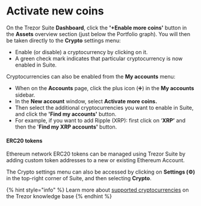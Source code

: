 # Activate new coins

On the Trezor Suite **Dashboard**, click the **'+Enable more coins'** button in the **Assets** overview section (just below the Portfolio graph). You will then be taken directly to the **Crypto** settings menu:

* Enable (or disable) a cryptocurrency by clicking on it.
* A green check mark indicates that particular cryptocurrency is now enabled in Suite.

Cryptocurrencies can also be enabled from the **My accounts** menu:

* When on the **Accounts** page, click the plus icon (➕) in the **My accounts** sidebar.
* In the **New account** window, select **Activate more coins.**
* Then select the additional cryptocurrencies you want to enable in Suite, and click the **'Find my accounts'** button.
* For example, if you want to add Ripple (XRP): first click on ‘**XRP’** and then the '**Find my XRP accounts'** button.

#### **ERC20 tokens**

Ethereum network ERC20 tokens can be managed using Trezor Suite by adding custom token addresses to a new or existing Ethereum Account.

The Crypto settings menu can also be accessed by clicking on **Settings (⚙️)** in the top-right corner of Suite, and then selecting **Crypto**.

{% hint style="info" %}
Learn more about [supported cryptocurrencies](https://trezor.io/learn/a/supported-coins) on the Trezor knowledge base
{% endhint %}
